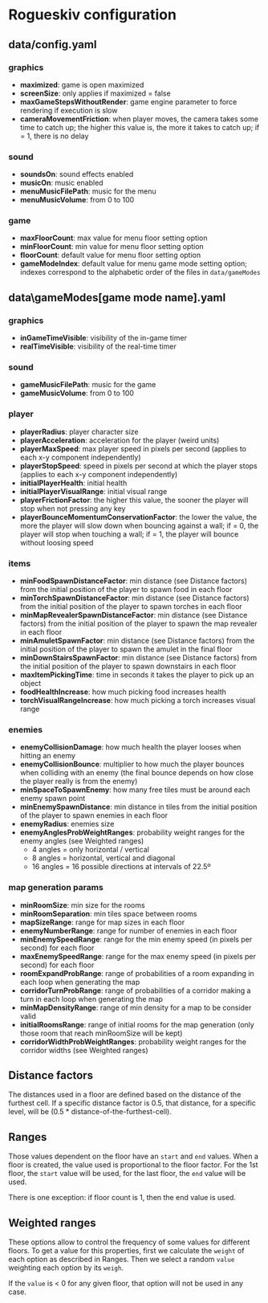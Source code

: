 # Rogueskiv configuration

## data/config.yaml

### graphics

- **maximized**: game is open maximized
- **screenSize**: only applies if maximized = false
- **maxGameStepsWithoutRender**: game engine parameter to force rendering if execution is slow
- **cameraMovementFriction**: when player moves, the camera takes some time to catch up; the higher this value is, the more it takes to catch up; if = 1, there is no delay

### sound

- **soundsOn**: sound effects enabled
- **musicOn**: music enabled
- **menuMusicFilePath**: music for the menu
- **menuMusicVolume**: from 0 to 100

### game

- **maxFloorCount**: max value for menu floor setting option
- **minFloorCount**: min value for menu floor setting option
- **floorCount**: default value for menu floor setting option
- **gameModeIndex**: default value for menu game mode setting option; indexes correspond to the alphabetic order of the files in `data/gameModes`

## data\gameModes\[game mode name].yaml

### graphics

- **inGameTimeVisible**: visibility of the in-game timer
- **realTimeVisible**: visibility of the real-time timer

### sound

- **gameMusicFilePath**: music for the game
- **gameMusicVolume**: from 0 to 100

### player

- **playerRadius**: player character size
- **playerAcceleration**: acceleration for the player (weird units)
- **playerMaxSpeed**: max player speed in pixels per second (applies to each x-y component independently)
- **playerStopSpeed**: speed in pixels per second at which the player stops (applies to each x-y component independently)
- **initialPlayerHealth**: initial health
- **initialPlayerVisualRange**: initial visual range
- **playerFrictionFactor**: the higher this value, the sooner the player will stop when not pressing any key
- **playerBounceMomentumConservationFactor**: the lower the value, the more the player will slow down when bouncing against a wall; if = 0, the player will stop when touching a wall; if = 1, the player will bounce without loosing speed

### items

- **minFoodSpawnDistanceFactor**: min distance (see Distance factors) from the initial position of the player to spawn food in each floor
- **minTorchSpawnDistanceFactor**: min distance (see Distance factors) from the initial position of the player to spawn torches in each floor
- **minMapRevealerSpawnDistanceFactor**: min distance (see Distance factors) from the initial position of the player to spawn the map revealer in each floor
- **minAmuletSpawnFactor**: min distance (see Distance factors) from the initial position of the player to spawn the amulet in the final floor
- **minDownStairsSpawnFactor**: min distance (see Distance factors) from the initial position of the player to spawn downstairs in each floor
- **maxItemPickingTime**: time in seconds it takes the player to pick up an object
- **foodHealthIncrease**: how much picking food increases health
- **torchVisualRangeIncrease**: how much picking a torch increases visual range

### enemies

- **enemyCollisionDamage**: how much health the player looses when hitting an enemy
- **enemyCollisionBounce**: multiplier to how much the player bounces when colliding with an enemy (the final bounce depends on how close the player really is from the enemy)
- **minSpaceToSpawnEnemy**: how many free tiles must be around each enemy spawn point
- **minEnemySpawnDistance**: min distance in tiles from the initial position of the player to spawn enemies in each floor
- **enemyRadius**: enemies size
- **enemyAnglesProbWeightRanges**: probability weight ranges for the enemy angles (see Weighted ranges)
  - 4 angles = only horizontal / vertical
  - 8 angles =  horizontal, vertical and diagonal
  - 16 angles = 16 possible directions at intervals of 22.5º

### map generation params

- **minRoomSize**: min size for the rooms
- **minRoomSeparation**: min tiles space between rooms
- **mapSizeRange**: range for map sizes in each floor
- **enemyNumberRange**: range for number of enemies in each floor
- **minEnemySpeedRange**: range for the min enemy speed (in pixels per second) for each floor
- **maxEnemySpeedRange**: range for the max enemy speed (in pixels per second) for each floor
- **roomExpandProbRange**: range of probabilities of a room expanding in each loop when generating the map
- **corridorTurnProbRange**: range of probabilities of a corridor making a turn in each loop when generating the map
- **minMapDensityRange**: range of min density for a map to be consider valid
- **initialRoomsRange**: range of initial rooms for the map generation (only those room that reach minRoomSize will be kept)
- **corridorWidthProbWeightRanges**: probability weight ranges for the corridor widths (see Weighted ranges)

## Distance factors

The distances used in a floor are defined based on the distance of the furthest cell. If a specific distance factor is 0.5, that distance, for a specific level, will be (0.5 * distance-of-the-furthest-cell).

## Ranges

Those values dependent on the floor have an `start` and `end` values. When a floor is created, the value used is proportional to the floor factor. For the 1st floor, the `start` value will be used, for the last floor, the `end` value will be used.

There is one exception: if floor count is 1, then the end value is used.

## Weighted ranges

These options allow to control the frequency of some values for different floors. To get a value for this properties, first we calculate the `weight` of each option as described in Ranges. Then we select a random `value` weighting each option by its `weigh`.

If the `value` is < 0 for any given floor, that option will not be used in any case.

